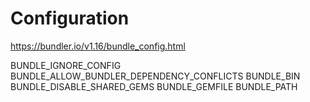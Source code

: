 # Configuration

https://bundler.io/v1.16/bundle_config.html

BUNDLE_IGNORE_CONFIG
BUNDLE_ALLOW_BUNDLER_DEPENDENCY_CONFLICTS
BUNDLE_BIN
BUNDLE_DISABLE_SHARED_GEMS
BUNDLE_GEMFILE
BUNDLE_PATH
